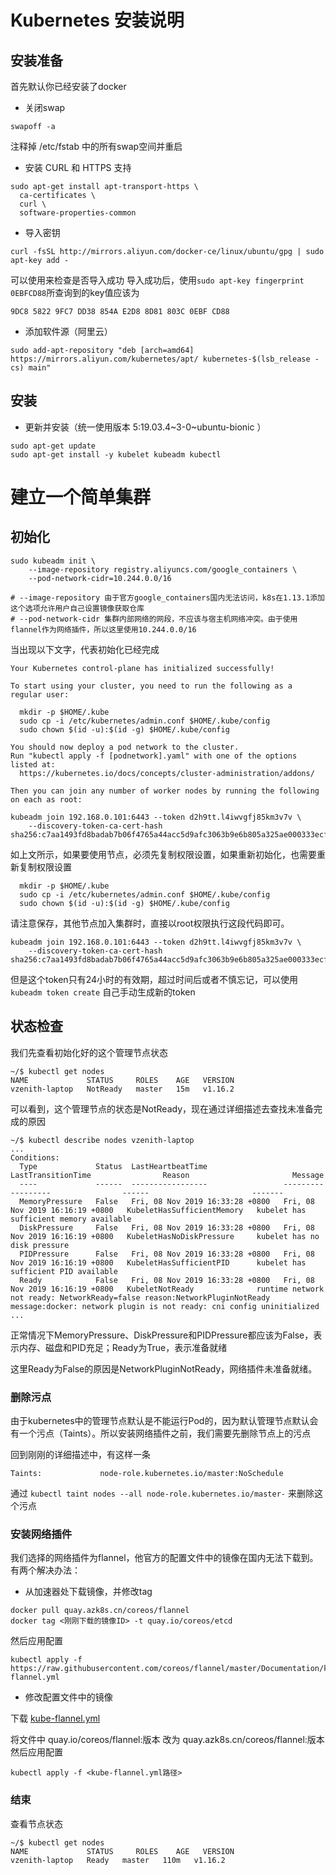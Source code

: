 # Kubernetes 安装说明
## 安装准备
首先默认你已经安装了docker
- 关闭swap
```
swapoff -a
```
注释掉 /etc/fstab 中的所有swap空间并重启

- 安装 CURL 和 HTTPS 支持
```
sudo apt-get install apt-transport-https \
  ca-certificates \
  curl \
  software-properties-common
  ```
- 导入密钥
```
curl -fsSL http://mirrors.aliyun.com/docker-ce/linux/ubuntu/gpg | sudo apt-key add -
```
可以使用来检查是否导入成功
导入成功后，使用`sudo apt-key fingerprint 0EBFCD88`所查询到的key值应该为
```
9DC8 5822 9FC7 DD38 854A E2D8 8D81 803C 0EBF CD88
```
- 添加软件源（阿里云）
```
sudo add-apt-repository "deb [arch=amd64] https://mirrors.aliyun.com/kubernetes/apt/ kubernetes-$(lsb_release -cs) main"
```
## 安装
- 更新并安装（统一使用版本 5:19.03.4~3-0~ubuntu-bionic ）
```
sudo apt-get update
sudo apt-get install -y kubelet kubeadm kubectl
```
# 建立一个简单集群
## 初始化
```
sudo kubeadm init \
    --image-repository registry.aliyuncs.com/google_containers \
    --pod-network-cidr=10.244.0.0/16

# --image-repository 由于官方google_containers国内无法访问，k8s在1.13.1添加这个选项允许用户自己设置镜像获取仓库
# --pod-network-cidr 集群内部网络的网段，不应该与宿主机网络冲突。由于使用flannel作为网络插件，所以这里使用10.244.0.0/16
```
当出现以下文字，代表初始化已经完成
```
Your Kubernetes control-plane has initialized successfully!

To start using your cluster, you need to run the following as a regular user:

  mkdir -p $HOME/.kube
  sudo cp -i /etc/kubernetes/admin.conf $HOME/.kube/config
  sudo chown $(id -u):$(id -g) $HOME/.kube/config

You should now deploy a pod network to the cluster.
Run "kubectl apply -f [podnetwork].yaml" with one of the options listed at:
  https://kubernetes.io/docs/concepts/cluster-administration/addons/

Then you can join any number of worker nodes by running the following on each as root:

kubeadm join 192.168.0.101:6443 --token d2h9tt.l4iwvgfj85km3v7v \
    --discovery-token-ca-cert-hash sha256:c7aa1493fd8badab7b06f4765a44acc5d9afc3063b9e6b805a325ae000333ecf
```
如上文所示，如果要使用节点，必须先复制权限设置，如果重新初始化，也需要重新复制权限设置
```
  mkdir -p $HOME/.kube
  sudo cp -i /etc/kubernetes/admin.conf $HOME/.kube/config
  sudo chown $(id -u):$(id -g) $HOME/.kube/config
```
请注意保存，其他节点加入集群时，直接以root权限执行这段代码即可。
```
kubeadm join 192.168.0.101:6443 --token d2h9tt.l4iwvgfj85km3v7v \
    --discovery-token-ca-cert-hash sha256:c7aa1493fd8badab7b06f4765a44acc5d9afc3063b9e6b805a325ae000333ecf
```
但是这个token只有24小时的有效期，超过时间后或者不慎忘记，可以使用 `kubeadm token create` 自己手动生成新的token

## 状态检查
我们先查看初始化好的这个管理节点状态
```
~/$ kubectl get nodes
NAME             STATUS     ROLES    AGE   VERSION
vzenith-laptop   NotReady   master   15m   v1.16.2
```
可以看到，这个管理节点的状态是NotReady，现在通过详细描述去查找未准备完成的原因
```
~/$ kubectl describe nodes vzenith-laptop
...
Conditions:
  Type             Status  LastHeartbeatTime                 LastTransitionTime                Reason                       Message
  ----             ------  -----------------                 ------------------                ------                       -------
  MemoryPressure   False   Fri, 08 Nov 2019 16:33:28 +0800   Fri, 08 Nov 2019 16:16:19 +0800   KubeletHasSufficientMemory   kubelet has sufficient memory available
  DiskPressure     False   Fri, 08 Nov 2019 16:33:28 +0800   Fri, 08 Nov 2019 16:16:19 +0800   KubeletHasNoDiskPressure     kubelet has no disk pressure
  PIDPressure      False   Fri, 08 Nov 2019 16:33:28 +0800   Fri, 08 Nov 2019 16:16:19 +0800   KubeletHasSufficientPID      kubelet has sufficient PID available
  Ready            False   Fri, 08 Nov 2019 16:33:28 +0800   Fri, 08 Nov 2019 16:16:19 +0800   KubeletNotReady              runtime network not ready: NetworkReady=false reason:NetworkPluginNotReady message:docker: network plugin is not ready: cni config uninitialized
...
```
正常情况下MemoryPressure、DiskPressure和PIDPressure都应该为False，表示内存、磁盘和PID充足；Ready为True，表示准备就绪

这里Ready为False的原因是NetworkPluginNotReady，网络插件未准备就绪。

### 删除污点
由于kubernetes中的管理节点默认是不能运行Pod的，因为默认管理节点默认会有一个污点（Taints）。所以安装网络插件之前，我们需要先删除节点上的污点

回到刚刚的详细描述中，有这样一条
```
Taints:             node-role.kubernetes.io/master:NoSchedule
```
通过 `kubectl taint nodes --all node-role.kubernetes.io/master-` 来删除这个污点

### 安装网络插件
我们选择的网络插件为flannel，他官方的配置文件中的镜像在国内无法下载到。有两个解决办法：
- 从加速器处下载镜像，并修改tag
```
docker pull quay.azk8s.cn/coreos/flannel
docker tag <刚刚下载的镜像ID> -t quay.io/coreos/etcd
```
然后应用配置
```
kubectl apply -f https://raw.githubusercontent.com/coreos/flannel/master/Documentation/kube-flannel.yml
```
- 修改配置文件中的镜像

下载 [kube-flannel.yml](https://raw.githubusercontent.com/coreos/flannel/master/Documentation/kube-flannel.yml)

将文件中
quay.io/coreos/flannel:版本
改为
quay.azk8s.cn/coreos/flannel:版本
然后应用配置
```
kubectl apply -f <kube-flannel.yml路径>
```

### 结束
查看节点状态
```
~/$ kubectl get nodes
NAME             STATUS     ROLES    AGE   VERSION
vzenith-laptop   Ready   master   110m   v1.16.2
```